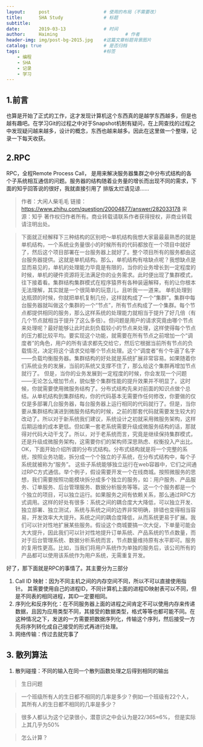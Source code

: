```yaml
---
layout:     post   				    # 使用的布局（不需要改）
title:      SHA Study				# 标题 
subtitle:   
date:       2019-03-13 				# 时间
author:     Haiming 						# 作者
header-img: img/post-bg-2015.jpg 	#这篇文章标题背景图片
catalog: true 						# 是否归档
tags:								#标签
    - 编程
    - SHA
    - 记录
    - 学习
---
```

## 1.前言
  也算是开始了正式的工作，这才发现计算机这个东西真的是越学东西越多，但是也越有趣吧。在学习Git的过程之中对于Snapshot机制有疑问，在上网查找的过程之中发现疑问越来越多，设计的概念，东西也越来越多。因此在这里做一个整理，记录一下每天收获。
## 2.RPC
RPC，全程Remote Process Call， 是用来解决服务器集群之中分布式结构的各个子系统相互通信的问题。服务器的结构随着业务量的增长而出现不同的需求，下面的知乎回答说的很好，我就直接引用了
排版太烂请见谅……
> 作者：大闲人柴毛毛
链接：https://www.zhihu.com/question/20004877/answer/282033178
来源：知乎
著作权归作者所有。商业转载请联系作者获得授权，非商业转载请注明出处。

>下面就正经解释下三种结构的区别吧～单机结构我想大家最最最熟悉的就是单机结构，一个系统业务量很小的时候所有的代码都放在一个项目中就好了，然后这个项目部署在一台服务器上就好了。整个项目所有的服务都由这台服务器提供。这就是单机结构。那么，单机结构有啥缺点呢？我想缺点是显而易见的，单机的处理能力毕竟是有限的，当你的业务增长到一定程度的时候，单机的硬件资源将无法满足你的业务需求。此时便出现了集群模式，往下接着看。集群结构集群模式在程序猿界有各种装逼解释，有的让你根本无法理解，其实就是一个很简单的玩意儿，且听我一一道来。
单机处理到达瓶颈的时候，你就把单机复制几份，这样就构成了一个“集群”。集群中每台服务器就叫做这个集群的一个“节点”，所有节点构成了一个集群。每个节点都提供相同的服务，那么这样系统的处理能力就相当于提升了好几倍（有几个节点就相当于提升了这么多倍）。但问题是用户的请求究竟由哪个节点来处理呢？最好能够让此时此刻负载较小的节点来处理，这样使得每个节点的压力都比较平均。要实现这个功能，就需要在所有节点之前增加一个“调度者”的角色，用户的所有请求都先交给它，然后它根据当前所有节点的负载情况，决定将这个请求交给哪个节点处理。这个“调度者”有个牛逼了名字——负载均衡服务器。集群结构的好处就是系统扩展非常容易。如果随着你们系统业务的发展，当前的系统又支撑不住了，那么给这个集群再增加节点就行了。
但是，当你的业务发展到一定程度的时候，你会发现一个问题——无论怎么增加节点，貌似整个集群性能的提升效果并不明显了。这时候，你就需要使用微服务结构了。分布式结构先来对前面的知识点做个总结。从单机结构到集群结构，你的代码基本无需要作任何修改，你要做的仅仅是多部署几台服务器，每台服务器上运行相同的代码就行了。但是，当你要从集群结构演进到微服务结构的时候，之前的那套代码就需要发生较大的改动了。所以对于新系统我们建议，系统设计之初就采用微服务架构，这样后期运维的成本更低。但如果一套老系统需要升级成微服务结构的话，那就得对代码大动干戈了。所以，对于老系统而言，究竟是继续保持集群模式，还是升级成微服务架构，这需要你们的架构师深思熟虑、权衡投入产出比。OK，下面开始介绍所谓的分布式结构。分布式结构就是将一个完整的系统，按照业务功能，拆分成一个个独立的子系统，在分布式结构中，每个子系统就被称为“服务”。
这些子系统能够独立运行在web容器中，它们之间通过RPC方式通信。举个例子，假设需要开发一个在线商城。按照微服务的思想，我们需要按照功能模块拆分成多个独立的服务，如：用户服务、产品服务、订单服务、后台管理服务、数据分析服务等等。这一个个服务都是一个个独立的项目，可以独立运行。如果服务之间有依赖关系，那么通过RPC方式调用。这样的好处有很多：系统之间的耦合度大大降低，可以独立开发、独立部署、独立测试，系统与系统之间的边界非常明确，排错也变得相当容易，开发效率大大提升。系统之间的耦合度降低，从而系统更易于扩展。我们可以针对性地扩展某些服务。假设这个商城要搞一次大促，下单量可能会大大提升，因此我们可以针对性地提升订单系统、产品系统的节点数量，而对于后台管理系统、数据分析系统而言，节点数量维持原有水平即可。服务的复用性更高。比如，当我们将用户系统作为单独的服务后，该公司所有的产品都可以使用该系统作为用户系统，无需重复开发。

好了，那下面就是RPC的事情了。其主要分为三部分
1. Call ID 映射：因为不同主机之间的内存空间不同，所以不可以直接使用指针。
其需要使用自己的进程ID，不同计算机上面的进程ID映射表可以不同，但是不同表的相同进程，其ID一定要相同。
2. 序列化和反序列化：在不同服务器上面的进程之间肯定不可以使用内存来传递数据，且因为应用类型不同，其接受的数据类型，格式等等也都可能不同。在这种情况之下，发送的一方需要把数据序列化，传输这个序列，然后接受一方先将序列转化成自己接受的形式再进行处理。
3. 网络传输：传过去就完事了
## 3. 散列算法
1. 散列碰撞：不同的输入在同一个散列函数处理之后得到相同的输出
> 生日问题

> 一个班级所有人的生日都不相同的几率是多少？例如一个班级有22个人，其所有人的生日都不相同的几率是多少？

> 很多人都认为这个记录很小，潜意识之中会认为是22/365≈6%， 但是实际上其几乎为50%

>怎么计算？